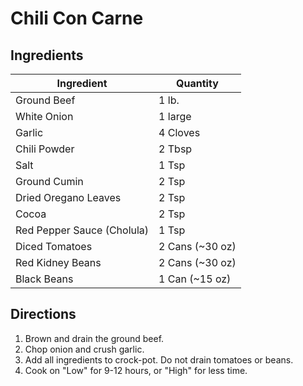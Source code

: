 # Chili Con Carne

## Ingredients

| Ingredient                  | Quantity        |
| --------------------------- | --------------- |
| Ground Beef                 | 1 lb.           |
| White Onion                 | 1 large         |
| Garlic                      | 4 Cloves        |
| Chili Powder                | 2 Tbsp          |
| Salt                        | 1 Tsp           |
| Ground Cumin                | 2 Tsp           |
| Dried Oregano Leaves        | 2 Tsp           |
| Cocoa                       | 2 Tsp           |
| Red Pepper Sauce (Cholula)  | 1 Tsp           |
| Diced Tomatoes              | 2 Cans (~30 oz) |
| Red Kidney Beans            | 2 Cans (~30 oz) |
| Black Beans                 | 1 Can (~15 oz)  |

## Directions

1. Brown and drain the ground beef.
2. Chop onion and crush garlic.
3. Add all ingredients to crock-pot. Do not drain tomatoes or beans.
4. Cook on "Low" for 9-12 hours, or "High" for less time.
